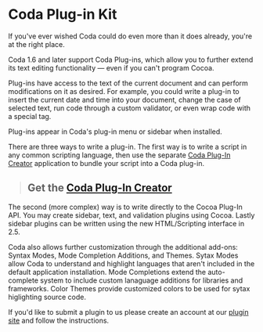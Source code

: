 # Coda Plug-in Kit

If you've ever wished Coda could do even more than it does already, you're at the right place.

Coda 1.6 and later support Coda Plug-ins, which allow you to further extend its text editing functionality — even if you can't program Cocoa.

Plug-ins have access to the text of the current document and can perform modifications on it as desired. For example, you could write a plug-in to insert the current date and time into your document, change the case of selected text, run code through a custom validator, or even wrap code with a special tag.

Plug-ins appear in Coda's plug-in menu or sidebar when installed.


There are three ways to write a plug-in. The first way is to write a script in any common scripting language, then use the separate [Coda Plug-In Creator](http://download.panic.com/coda/Coda%20Plug-in%20Creator.zip) application to bundle your script into a Coda plug-in.

> ## Get the [Coda Plug-In Creator](http://download.panic.com/coda/Coda%20Plug-in%20Creator.zip)

The second (more complex) way is to write directly to the Cocoa Plug-In API. You may create sidebar, text, and validation plugins using Cocoa. Lastly sidebar plugins can be written using the new HTML/Scripting interface in 2.5.

Coda also allows further customization through the additional add-ons: Syntax Modes, Mode Completion Additions, and Themes. Sytax Modes allow Coda to understand and highlight languages that aren't included in the default application installation. Mode Completions extend the auto-complete system to include custom lanaguage additions for libraries and frameworks. Color Themes provide customized colors to be used for sytax higlighting source code.

If you'd like to submit a plugin to us please create an account at our [plugin site](https://panic.com/users/) and follow the instructions.

